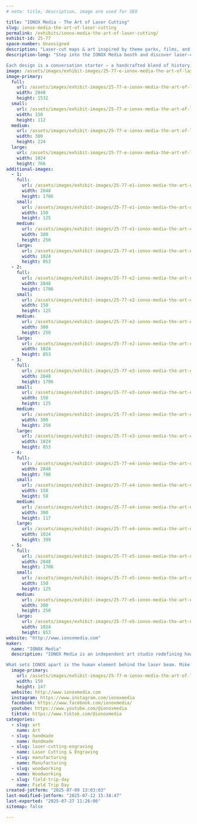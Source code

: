 ```yaml
---
# note: title, description, image are used for SEO

title: "IONOX Media - The Art of Laser Cutting"
slug: ionox-media-the-art-of-laser-cutting
permalink: /exhibits/ionox-media-the-art-of-laser-cutting/
exhibit-id: 25-77
space-number: Unassigned
description: "Laser-cut maps & art inspired by theme parks, films, and nostalgic places."
description-long: "Step into the IONOX Media booth and discover laser-cut art that captures the magic of the places and stories you love. From detailed topographic maps of legendary theme parks and resorts to imaginative tributes to iconic movies, every piece is crafted with precision and a deep respect for nostalgia. Using advanced laser technology, Mike and Kara transform wood into layered works that feel both modern and timeless.

Each design is a conversation starter — a handcrafted blend of history, pop culture, and storytelling. Whether you’re a lifelong fan of theme parks, a movie buff, or just someone who appreciates unique art, IONOX Media’s creations invite you to revisit your favorite memories in a whole new way. Come see how lasers, craftsmanship, and a spark of imagination can bring your favorite worlds to life!"
image: /assets/images/exhibit-images/25-77-e-ionox-media-the-art-of-laser-cutting-ionox-booth-1-300x224.jpg
image-primary: 
  full:
    url: /assets/images/exhibit-images/25-77-e-ionox-media-the-art-of-laser-cutting-ionox-booth-1-full.jpg
    width: 2048
    height: 1532
  small:
    url: /assets/images/exhibit-images/25-77-e-ionox-media-the-art-of-laser-cutting-ionox-booth-1-150x112.jpg
    width: 150
    height: 112
  medium:
    url: /assets/images/exhibit-images/25-77-e-ionox-media-the-art-of-laser-cutting-ionox-booth-1-300x224.jpg
    width: 300
    height: 224
  large:
    url: /assets/images/exhibit-images/25-77-e-ionox-media-the-art-of-laser-cutting-ionox-booth-1-1024x766.jpg
    width: 1024
    height: 766
additional-images: 
  - 1:
    full:
      url: /assets/images/exhibit-images/25-77-e1-ionox-media-the-art-of-laser-cutting-7c573e7b-feba-4781-86bc-ad039e9f3e8b-full.jpg
      width: 2048
      height: 1706
    small:
      url: /assets/images/exhibit-images/25-77-e1-ionox-media-the-art-of-laser-cutting-7c573e7b-feba-4781-86bc-ad039e9f3e8b-150x125.jpg
      width: 150
      height: 125
    medium:
      url: /assets/images/exhibit-images/25-77-e1-ionox-media-the-art-of-laser-cutting-7c573e7b-feba-4781-86bc-ad039e9f3e8b-300x250.jpg
      width: 300
      height: 250
    large:
      url: /assets/images/exhibit-images/25-77-e1-ionox-media-the-art-of-laser-cutting-7c573e7b-feba-4781-86bc-ad039e9f3e8b-1024x853.jpg
      width: 1024
      height: 853
  - 2:
    full:
      url: /assets/images/exhibit-images/25-77-e2-ionox-media-the-art-of-laser-cutting-5881cc27-3dce-4105-94e1-6b8f69aec88a-full.jpg
      width: 2048
      height: 1706
    small:
      url: /assets/images/exhibit-images/25-77-e2-ionox-media-the-art-of-laser-cutting-5881cc27-3dce-4105-94e1-6b8f69aec88a-150x125.jpg
      width: 150
      height: 125
    medium:
      url: /assets/images/exhibit-images/25-77-e2-ionox-media-the-art-of-laser-cutting-5881cc27-3dce-4105-94e1-6b8f69aec88a-300x250.jpg
      width: 300
      height: 250
    large:
      url: /assets/images/exhibit-images/25-77-e2-ionox-media-the-art-of-laser-cutting-5881cc27-3dce-4105-94e1-6b8f69aec88a-1024x853.jpg
      width: 1024
      height: 853
  - 3:
    full:
      url: /assets/images/exhibit-images/25-77-e3-ionox-media-the-art-of-laser-cutting-70470f92-1f78-453e-80f4-a46f2d84ad50-full.jpg
      width: 2048
      height: 1706
    small:
      url: /assets/images/exhibit-images/25-77-e3-ionox-media-the-art-of-laser-cutting-70470f92-1f78-453e-80f4-a46f2d84ad50-150x125.jpg
      width: 150
      height: 125
    medium:
      url: /assets/images/exhibit-images/25-77-e3-ionox-media-the-art-of-laser-cutting-70470f92-1f78-453e-80f4-a46f2d84ad50-300x250.jpg
      width: 300
      height: 250
    large:
      url: /assets/images/exhibit-images/25-77-e3-ionox-media-the-art-of-laser-cutting-70470f92-1f78-453e-80f4-a46f2d84ad50-1024x853.jpg
      width: 1024
      height: 853
  - 4:
    full:
      url: /assets/images/exhibit-images/25-77-e4-ionox-media-the-art-of-laser-cutting-a7321c5d-9cd9-4975-bac4-94f82e80bef6-full.jpg
      width: 2048
      height: 798
    small:
      url: /assets/images/exhibit-images/25-77-e4-ionox-media-the-art-of-laser-cutting-a7321c5d-9cd9-4975-bac4-94f82e80bef6-150x58.jpg
      width: 150
      height: 58
    medium:
      url: /assets/images/exhibit-images/25-77-e4-ionox-media-the-art-of-laser-cutting-a7321c5d-9cd9-4975-bac4-94f82e80bef6-300x117.jpg
      width: 300
      height: 117
    large:
      url: /assets/images/exhibit-images/25-77-e4-ionox-media-the-art-of-laser-cutting-a7321c5d-9cd9-4975-bac4-94f82e80bef6-1024x399.jpg
      width: 1024
      height: 399
  - 5:
    full:
      url: /assets/images/exhibit-images/25-77-e5-ionox-media-the-art-of-laser-cutting-b8daf6f3-5b93-4b7f-b65b-8858613d75fe-full.jpg
      width: 2048
      height: 1706
    small:
      url: /assets/images/exhibit-images/25-77-e5-ionox-media-the-art-of-laser-cutting-b8daf6f3-5b93-4b7f-b65b-8858613d75fe-150x125.jpg
      width: 150
      height: 125
    medium:
      url: /assets/images/exhibit-images/25-77-e5-ionox-media-the-art-of-laser-cutting-b8daf6f3-5b93-4b7f-b65b-8858613d75fe-300x250.jpg
      width: 300
      height: 250
    large:
      url: /assets/images/exhibit-images/25-77-e5-ionox-media-the-art-of-laser-cutting-b8daf6f3-5b93-4b7f-b65b-8858613d75fe-1024x853.jpg
      width: 1024
      height: 853
website: "http://www.ionoxmedia.com"
maker: 
  name: "IONOX Media"
  description: "IONOX Media is an independent art studio redefining how laser technology can transform nostalgia and pop culture into tangible works of art. Founded and operated by partners Mike and Kara, the company specializes in intricately detailed, laser-cut designs, from topographic maps of iconic theme parks to one-of-a-kind pieces inspired by classic films and fictional worlds. Each design blends modern digital precision with a craftsman’s touch, showcasing how lasers can etch, cut, and layer materials to capture depth, history, and storytelling in ways traditional methods simply can’t.

What sets IONOX apart is the human element behind the laser beam. Mike’s deep-rooted passion for theme park history and cinematic lore, combined with Kara’s steady hand in production and design, fuels a business that has evolved from a garage side project to a six-figure operation with corporate commissions and devoted fans. In an era of mass production, IONOX Media proves that a small team armed with lasers, and a big imagination, can create art that’s equal parts high-tech and heartfelt."
  image-primary:
    url: /assets/images/exhibit-images/25-77-m-ionox-media-the-art-of-laser-cutting-463743462-1076319291160776-5381759150208859996-n-150x147.jpg
    width: 150
    height: 147
  website: http://www.ionoxmedia.com
  instagram: https://www.instagram.com/ionoxmedia
  facebook: https://www.facebook.com/ionoxmedia/
  youtube: https://www.youtube.com/@ionoxmedia
  tiktok: https://www.tiktok.com/@ionoxmedia
categories: 
  - slug: art
    name: Art
  - slug: handmade
    name: Handmade
  - slug: laser-cutting-engraving
    name: Laser Cutting & Engraving
  - slug: manufacturing
    name: Manufacturing
  - slug: woodworking
    name: Woodworking
  - slug: field-trip-day
    name: Field Trip Day
created-jotform: "2025-07-09 13:03:03"
last-modified-jotform: "2025-07-12 15:38:47"
last-exported: "2025-07-27 11:26:06"
sitemap: false

---
```

